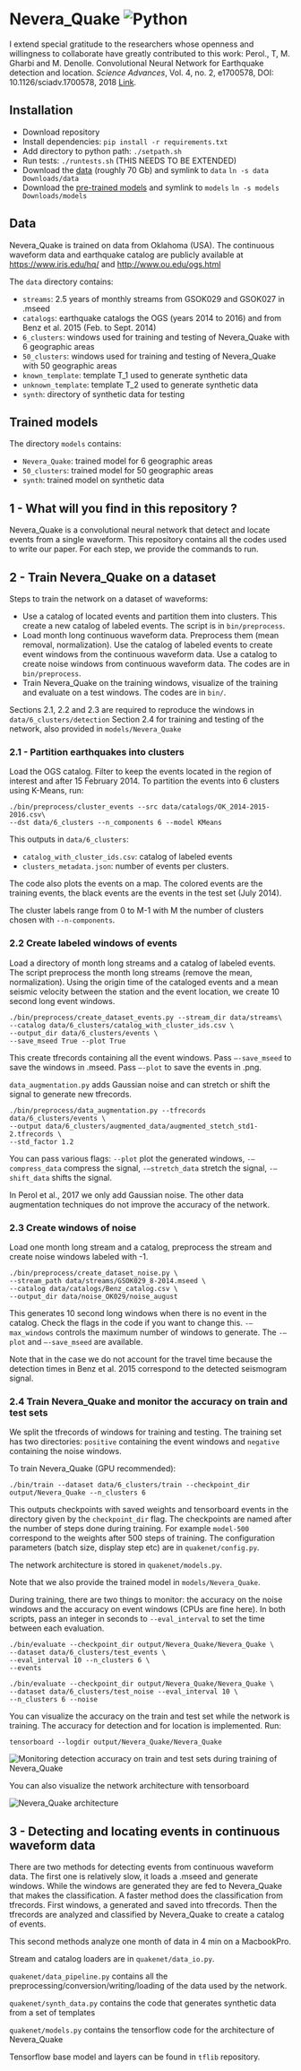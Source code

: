 
Nevera_Quake
![Python](https://img.shields.io/badge/python-3670A0?style=for-the-badge&logo=python&logoColor=ffdd54)
=============


I extend special gratitude to the researchers whose openness and willingness to collaborate have greatly contributed to this work:
Perol., T, M. Gharbi and M. Denolle. Convolutional Neural Network for Earthquake detection and location. *Science Advances*, Vol. 4, no. 2, e1700578, DOI: 10.1126/sciadv.1700578, 2018 [Link](http://advances.sciencemag.org/content/4/2/e1700578).

## Installation
* Download repository
* Install dependencies: `pip install -r requirements.txt`
* Add directory to python path: `./setpath.sh`
* Run tests: `./runtests.sh` (THIS NEEDS TO BE EXTENDED)
* Download the [data](https://www.dropbox.com/sh/3p9rmi1bcpvnk5k/AAAV8n9VG_e0QXOpoofsSH0Ma?dl=0) (roughly 70 Gb) and symlink to `data` 
`ln -s data Downloads/data`
* Download the [pre-trained models](https://www.dropbox.com/sh/t9dj8mmfx1fmxfa/AABSJQke8Ao6wfRnKMvQXipta?dl=0) and symlink to `models` 
`ln -s models Downloads/models`

## Data

Nevera_Quake is trained on data from Oklahoma (USA). 
The continuous waveform data and earthquake catalog are publicly available at https://www.iris.edu/hq/ and http://www.ou.edu/ogs.html

The `data` directory contains:
* `streams`: 2.5 years of monthly streams from GSOK029 and GSOK027 in .mseed 
* `catalogs`: earthquake catalogs the OGS (years 2014 to 2016) and from Benz et al. 2015 (Feb. to Sept. 2014)
* `6_clusters`: windows used for training and testing of Nevera_Quake with 6 geographic areas
* `50_clusters`: windows used for training and testing of Nevera_Quake with 50 geographic areas
* `known_template`: template T_1 used to generate synthetic data 
* `unknown_template`: template T_2 used to generate synthetic data 
* `synth`: directory of synthetic data for testing 

## Trained models

The directory `models` contains:
* `Nevera_Quake`: trained model for 6 geographic areas 
* `50_clusters`: trained model for 50 geographic areas 
* `synth`: trained model on synthetic data

## 1 - What will you find in this repository ?

Nevera_Quake is a convolutional neural network that detect and locate events from a single waveform.
This repository contains all the codes used to write our paper. 
For each step, we provide the commands to run.

## 2 - Train Nevera_Quake on a dataset

Steps to train the network on a dataset of waveforms:

- Use a catalog of located events and partition them into clusters. This create a new catalog of labeled events. The script is in `bin/preprocess`.
- Load month long continuous waveform data. Preprocess them (mean removal, normalization). Use the catalog of labeled events to create event windows from the continuous waveform data. Use a catalog to create noise windows from continuous waveform data. The codes are in `bin/preprocess`.
- Train Nevera_Quake on the training windows, visualize of the training and evaluate on a test windows. The codes are in `bin/`.

Sections 2.1, 2.2 and 2.3 are required to reproduce the windows in `data/6_clusters/detection`
Section 2.4 for training and testing of the network, also provided in `models/Nevera_Quake`

### 2.1 - Partition earthquakes into clusters

Load the OGS catalog. 
Filter to keep the events located in the region of interest and after 15 February 2014. 
To partition the events into 6 clusters using K-Means, run:

```shell
./bin/preprocess/cluster_events --src data/catalogs/OK_2014-2015-2016.csv\
--dst data/6_clusters --n_components 6 --model KMeans
```

This outputs in `data/6_clusters`:
* `catalog_with_cluster_ids.csv`: catalog of labeled events
* `clusters_metadata.json`: number of events per clusters. 

The code also plots the events on a map. 
The colored events are the training events, the black events are the events in the test set (July 2014).

The cluster labels range from 0 to M-1 with M the number of clusters chosen with `--n-components`. 

### 2.2 Create labeled windows of events

Load a directory of month long streams and a catalog of labeled events. 
The script preprocess the month long streams (remove the mean, normalization). 
Using the origin time of the cataloged events and a mean seismic velocity between the station and the event location, we create 10 second long event windows.

```shell
./bin/preprocess/create_dataset_events.py --stream_dir data/streams\
--catalog data/6_clusters/catalog_with_cluster_ids.csv \
--output_dir data/6_clusters/events \
--save_mseed True --plot True
```

This create tfrecords containing all the event windows. 
Pass `—-save_mseed` to save the windows in .mseed. Pass `—-plot` to save the events in .png.

`data_augmentation.py` adds Gaussian noise and can stretch or shift the signal to generate new tfrecords. 

```shell
./bin/preprocess/data_augmentation.py --tfrecords data/6_clusters/events \
--output data/6_clusters/augmented_data/augmented_stetch_std1-2.tfrecords \
--std_factor 1.2
```

You can pass various flags: `--plot` plot the generated windows, `-—compress_data` compress the signal, `-—stretch_data` stretch the signal, `-—shift_data` shifts the signal. 

In Perol et al., 2017 we only add Gaussian noise. 
The other data augmentation techniques do not improve the accuracy of the network.

### 2.3 Create windows of noise

Load one month long stream and a catalog, preprocess the stream and create noise windows labeled with -1. 

```shell
./bin/preprocess/create_dataset_noise.py \
--stream_path data/streams/GSOK029_8-2014.mseed \
--catalog data/catalogs/Benz_catalog.csv \
--output_dir data/noise_OK029/noise_august
```

This generates 10 second long windows when there is no event in the catalog. 
Check the flags in the code if you want to change this. 
`-—max_windows` controls the maximum number of windows to generate. 
The `-—plot` and `—-save_mseed` are available.

Note that in the case we do not account for the travel time because the detection times in Benz et al. 2015 correspond to the detected seismogram signal.

### 2.4 Train Nevera_Quake and monitor the accuracy on train and test sets

We split the tfrecords of windows for training and testing. The training set has two directories: 
`positive` containing the event windows and `negative` containing the noise windows.

To train Nevera_Quake (GPU recommended):

```shell
./bin/train --dataset data/6_clusters/train --checkpoint_dir output/Nevera_Quake --n_clusters 6
```

This outputs checkpoints with saved weights and tensorboard events in the directory given by the `checkpoint_dir` flag.
The checkpoints are named after the number of steps done during training. 
For example `model-500` correspond to the weights after 500 steps of training. 
The configuration parameters (batch size, display step etc) are in `quakenet/config.py`. 

The network architecture is stored in `quakenet/models.py`. 

Note that we also provide the trained model in `models/Nevera_Quake`.

During training, there are two things to monitor: the accuracy on the noise windows and the accuracy on event windows (CPUs are fine here). 
In both scripts, pass an integer in seconds to `--eval_interval` to set the time between each evaluation.  

```shell
./bin/evaluate --checkpoint_dir output/Nevera_Quake/Nevera_Quake \
--dataset data/6_clusters/test_events \
--eval_interval 10 --n_clusters 6 \
--events
```

```shell
./bin/evaluate --checkpoint_dir output/Nevera_Quake/Nevera_Quake \
--dataset data/6_clusters/test_noise --eval_interval 10 \
--n_clusters 6 --noise
```

You can visualize the accuracy on the train and test set while the network is training. 
The accuracy for detection and for location is implemented. Run:

```shell
tensorboard --logdir output/Nevera_Quake/Nevera_Quake
```

![Monitoring detection accuracy on train and test sets during training of Nevera_Quake](./figures/training.png)

You can also visualize the network architecture with tensorboard

![Nevera_Quake architecture](./figures/architecture.png)

## 3 - Detecting and locating events in continuous waveform data

There are two methods for detecting events from continuous waveform data. 
The first one is relatively slow, it loads a .mseed and generate windows. While the windows are generated they are fed to Nevera_Quake that makes the classification. 
A faster method does the classification from tfrecords. First windows, a generated and saved into tfrecords. Then the tfrecords are analyzed and classified by Nevera_Quake to create a catalog of events.

This second methods analyze one month of data in 4 min on a MacbookPro.


Stream and catalog loaders are in `quakenet/data_io.py`.

`quakenet/data_pipeline.py` contains all the
preprocessing/conversion/writing/loading of the data used by the
network.

`quakenet/synth_data.py` contains the code that generates synthetic data from
a set of templates 

`quakenet/models.py` contains the tensorflow code for the architecture of Nevera_Quake

Tensorflow base model and layers can be found in `tflib` repository.
